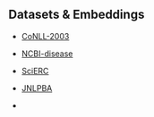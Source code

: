 ## Datasets & Embeddings
+ [CoNLL-2003](https://www.clips.uantwerpen.be/conll2003/ner/)
+ [NCBI-disease](https://pubmed.ncbi.nlm.nih.gov/24393765/)
+ [SciERC](https://arxiv.org/abs/1808.09602)
+ [JNLPBA](https://www.aclweb.org/anthology/W04-1213/)


+ [GloVe Embedding]: https://nlp.stanford.edu/projects/glove/